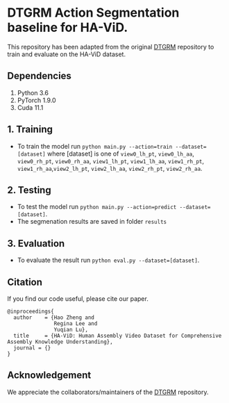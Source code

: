 # DTGRM Action Segmentation baseline for HA-ViD.
This repository has been adapted from the original [DTGRM](https://github.com/redwang/DTGRM) repository to train and evaluate on the HA-ViD dataset.


## Dependencies

1. Python 3.6
2. PyTorch 1.9.0
3. Cuda 11.1

## 1. Training
* To train the model run `python main.py --action=train --dataset=[dataset]` where [dataset] is one of `view0_lh_pt`, `view0_lh_aa`, `view0_rh_pt`, `view0_rh_aa`, `view1_lh_pt`, `view1_lh_aa`, `view1_rh_pt`, `view1_rh_aa`,`view2_lh_pt`, `view2_lh_aa`, `view2_rh_pt`, `view2_rh_aa`.

## 2. Testing
* To test the model run `python main.py --action=predict --dataset=[dataset]`.
* The segmenation results are saved in folder `results`

## 3. Evaluation
* To evaluate the result run `python eval.py --dataset=[dataset]`.

## Citation
If you find our code useful, please cite our paper. 
```
@inproceedings{
  author    = {Hao Zheng and
               Regina Lee and
               Yuqian Lu},
  title     = {HA-ViD: Human Assembly Video Dataset for Comprehensive Assembly Knowledge Understanding},
  journal = {}
}
```

## Acknowledgement

We appreciate the collaborators/maintainers of the [DTGRM](https://github.com/redwang/DTGRM) repository.
